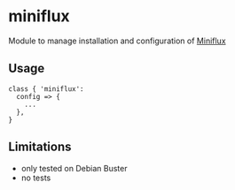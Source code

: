 # miniflux

Module to manage installation and configuration of [Miniflux](https://miniflux.app/)

## Usage
```puppet
class { 'miniflux':
  config => {
    ...
  },
}
```

## Limitations
* only tested on Debian Buster
* no tests
